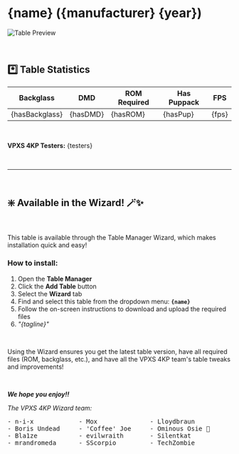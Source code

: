 # {name} ({manufacturer} {year})

![Table Preview](../../images/{previewImageName})

<br>

## *️⃣  Table Statistics

| Backglass | DMD | ROM Required | Has Puppack | FPS |
|-----------|-----|-----|-----|-----|
| {hasBackglass} | {hasDMD} | {hasROM} | {hasPup} | {fps} |

<br>

**VPXS 4KP Testers:**
{testers}

<br>

---

<br>

## ❇️ Available in the Wizard! 🪄✨

<br>

This table is available through the Table Manager Wizard, which makes installation quick and easy!

### How to install:

1.  Open the **Table Manager**
2.  Click the **Add Table** button
3.  Select the **Wizard** tab
4.  Find and select this table from the dropdown menu: **`{name}`**
5.  Follow the on-screen instructions to download and upload the required files
6. *"{tagline}"*

<br>

Using the Wizard ensures you get the latest table version, have all required files (ROM, backglass, etc.), and have all the VPXS 4KP team's table tweaks and improvements!

<br>

__*We hope you enjoy!!*__

*The VPXS 4KP Wizard team:*
<pre>
- n-i-x            - Mox              - Lloydbraun
- Boris Undead     - 'Coffee' Joe     - Ominous Osie 🌸
- Bla1ze           - evilwraith       - Silentkat        
- mrandromeda      - SScorpio         - TechZombie
</pre>


<br>
<br>
<br>
<br>
<br>

